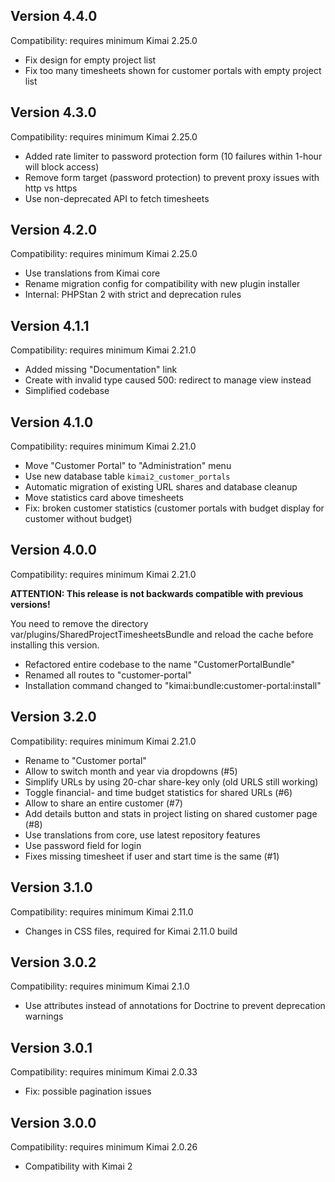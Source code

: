 ## Version 4.4.0

Compatibility: requires minimum Kimai 2.25.0

- Fix design for empty project list
- Fix too many timesheets shown for customer portals with empty project list

## Version 4.3.0

Compatibility: requires minimum Kimai 2.25.0

- Added rate limiter to password protection form (10 failures within 1-hour will block access)
- Remove form target (password protection) to prevent proxy issues with http vs https
- Use non-deprecated API to fetch timesheets

## Version 4.2.0

Compatibility: requires minimum Kimai 2.25.0

- Use translations from Kimai core
- Rename migration config for compatibility with new plugin installer
- Internal: PHPStan 2 with strict and deprecation rules

## Version 4.1.1

Compatibility: requires minimum Kimai 2.21.0

- Added missing "Documentation" link 
- Create with invalid type caused 500: redirect to manage view instead
- Simplified codebase

## Version 4.1.0

Compatibility: requires minimum Kimai 2.21.0

- Move "Customer Portal" to "Administration" menu
- Use new database table `kimai2_customer_portals`
- Automatic migration of existing URL shares and database cleanup
- Move statistics card above timesheets
- Fix: broken customer statistics (customer portals with budget display for customer without budget)

## Version 4.0.0

Compatibility: requires minimum Kimai 2.21.0

**ATTENTION: This release is not backwards compatible with previous versions!**

You need to remove the directory var/plugins/SharedProjectTimesheetsBundle and reload the cache before installing this version.

- Refactored entire codebase to the name "CustomerPortalBundle"
- Renamed all routes to "customer-portal"
- Installation command changed to "kimai:bundle:customer-portal:install"

## Version 3.2.0

Compatibility: requires minimum Kimai 2.21.0

- Rename to "Customer portal"
- Allow to switch month and year via dropdowns (#5)
- Simplify URLs by using 20-char share-key only (old URLS still working)
- Toggle financial- and time budget statistics for shared URLs (#6)
- Allow to share an entire customer (#7)
- Add details button and stats in project listing on shared customer page (#8)
- Use translations from core, use latest repository features
- Use password field for login
- Fixes missing timesheet if user and start time is the same (#1)

## Version 3.1.0

Compatibility: requires minimum Kimai 2.11.0

- Changes in CSS files, required for Kimai 2.11.0 build

## Version 3.0.2

Compatibility: requires minimum Kimai 2.1.0

- Use attributes instead of annotations for Doctrine to prevent deprecation warnings

## Version 3.0.1

Compatibility: requires minimum Kimai 2.0.33

- Fix: possible pagination issues

## Version 3.0.0

Compatibility: requires minimum Kimai 2.0.26

- Compatibility with Kimai 2
